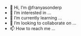 - 👋 Hi, I’m @franyasonderp
- 👀 I’m interested in ...
- 🌱 I’m currently learning ...
- 💞️ I’m looking to collaborate on ...
- 📫 How to reach me ...

<!---
franyasonderp/franyasonderp is a ✨ special ✨ repository because its `README.md` (this file) appears on your GitHub profile.
You can click the Preview link to take a look at your changes.
--->
